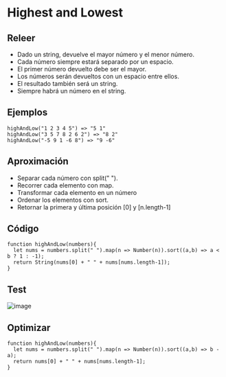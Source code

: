 # Highest and Lowest

## Releer
- Dado un string, devuelve el mayor número y el menor número. 
- Cada número siempre estará separado por un espacio.
- El primer número devuelto debe ser el mayor. 
- Los números serán devueltos con un espacio entre ellos.
- El resultado también será un string.
- Siempre habrá un número en el string.

## Ejemplos

```
highAndLow("1 2 3 4 5") => "5 1"
highAndLow("3 5 7 8 2 6 2") => "8 2"
highAndLow("-5 9 1 -6 8") => "9 -6"
```

## Aproximación

- Separar cada número con split(" ").
- Recorrer cada elemento con map.
- Transformar cada elemento en un número
- Ordenar los elementos con sort.
- Retornar la primera y última posición [0] y [n.length-1]

## Código

```
function highAndLow(numbers){
  let nums = numbers.split(" ").map(n => Number(n)).sort((a,b) => a < b ? 1 : -1);
  return String(nums[0] + " " + nums[nums.length-1]); 
}
```

## Test

![image](https://user-images.githubusercontent.com/113146161/236356009-e36bee4b-1952-481e-a21e-9d04577f1b00.png)


## Optimizar

```
function highAndLow(numbers){
  let nums = numbers.split(" ").map(n => Number(n)).sort((a,b) => b - a);
  return nums[0] + " " + nums[nums.length-1]; 
}
```
